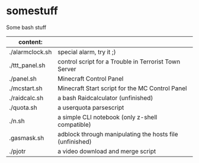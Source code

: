 somestuff
=========

Some bash stuff

|	content:		|															|
|-------------------|-----------------------------------------------------------|
| ./alarmclock.sh   |  special alarm, try it ;)									|
| ./ttt_panel.sh    |  control script for a Trouble in Terrorist Town Server	|
| ./panel.sh		|  Minecraft Control Panel									|
| ./mcstart.sh		|  Minecraft Start script for the MC Control Panel			|
| ./raidcalc.sh		|  a bash Raidcalculator (unfinished)						|
| ./quota.sh		|  a userquota parsescript									|
| ./n.sh			|  a simple CLI notebook (only z-shell compatible)			|
| .gasmask.sh		|  adblock through manipulating the hosts file (unfinished)	|
| ./pjotr			|  a video download and merge script						|
